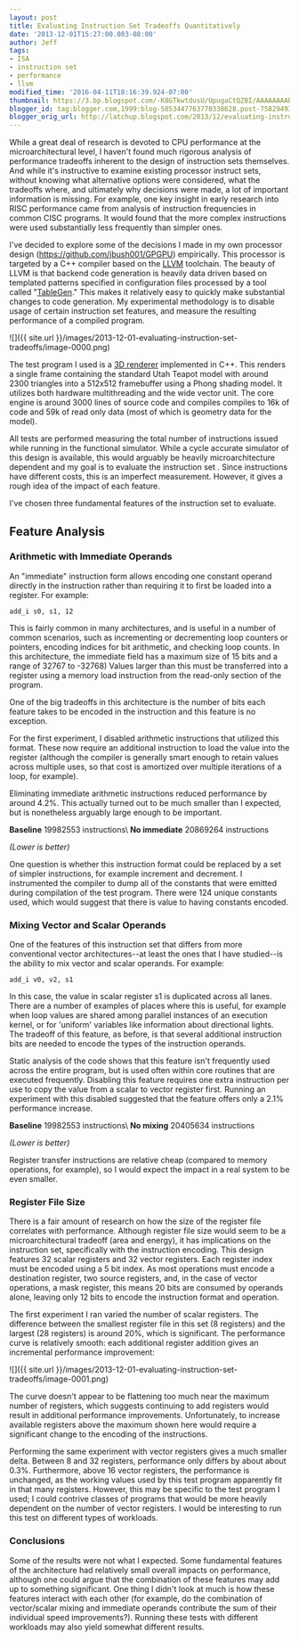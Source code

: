 ```yaml
---
layout: post
title: Evaluating Instruction Set Tradeoffs Quantitatively
date: '2013-12-01T15:27:00.003-08:00'
author: Jeff
tags:
- ISA
- instruction set
- performance
- llvm
modified_time: '2016-04-11T18:16:39.924-07:00'
thumbnail: https://3.bp.blogspot.com/-K8GTkwtdusU/UpugaCtQZBI/AAAAAAAABSE/1yVwGQ2XQiY/s72-c/teapot.png
blogger_id: tag:blogger.com,1999:blog-5853447763770338628.post-7582949376312506063
blogger_orig_url: http://latchup.blogspot.com/2013/12/evaluating-instruction-set-tradeoffs.html
---
```


While a great deal of research is devoted to CPU performance at the
microarchitectural level, I haven't found much rigorous analysis of
performance tradeoffs inherent to the design of instruction sets themselves.
And while it's instructive to examine existing processor instruct sets,
without knowing what alternative options were considered, what the tradeoffs
where, and ultimately why decisions were made, a lot of important information
is missing. For example, one key insight in early research into RISC
performance came from analysis of instruction frequencies in common CISC
programs.  It would found that the more complex instructions were used
substantially less frequently than simpler ones.

I've decided to explore some of the decisions I made in my own processor
design (https://github.com/jbush001/GPGPU) empirically.  This processor is
targeted by a C++ compiler based on the [LLVM](http://llvm.org/) toolchain.
The beauty of LLVM is that backend code generation is heavily data driven
based on templated patterns specified in configuration files processed by a
tool called "[TableGen](http://llvm.org/docs/TableGenFundamentals.html)." This
makes it relatively easy to quickly make substantial changes to code
generation.  My experimental methodology is to disable usage of certain
instruction set features, and measure the resulting performance of a compiled
program.

![]({{ site.url }}/images/2013-12-01-evaluating-instruction-set-tradeoffs/image-0000.png)

The test program I used is a
[3D renderer](https://github.com/jbush001/NyuziProcessor/tree/master/software/render-object)
implemented in C++.  This renders a single frame containing
the standard Utah Teapot model with around 2300 triangles into a 512x512
framebuffer using a Phong shading model. It utilizes both hardware
multithreading and the wide vector unit. The core engine is around 3000 lines
of source code and compiles compiles to 16k of code and 59k of read only data
(most of which is geometry data for the model).

All tests are performed measuring the total number of instructions issued
while running in the functional simulator. While a cycle accurate simulator of
this design is available, this would arguably be heavily microarchitecture
dependent and my goal is to evaluate the instruction set .  Since instructions
have different costs, this is an imperfect measurement.  However, it gives a
rough idea of the impact of each feature.

I've chosen three fundamental features of the instruction set to evaluate.

## Feature Analysis

### Arithmetic with Immediate Operands

An "immediate" instruction form allows encoding one constant operand directly
in the instruction rather than requiring it to first be loaded into a
register. For example:

    add_i s0, s1, 12

This is fairly common in many architectures, and is useful in a number of
common scenarios, such as incrementing or decrementing loop counters or
pointers, encoding indices for bit arithmetic, and checking loop counts.  In
this architecture, the immediate field has a maximum size of 15 bits and a
range of 32767 to -32768)  Values larger than this must be transferred into a
register using a memory load instruction from the read-only section of the
program.

One of the big tradeoffs in this architecture is the number of bits each
feature takes to be encoded in the instruction and this feature is no
exception.

For the first experiment, I disabled arithmetic instructions that utilized
this format. These now require an additional instruction to load the value
into the register (although the compiler is generally smart enough to retain
values across multiple uses, so that cost is amortized over multiple
iterations of a loop, for example).

Eliminating immediate arithmetic instructions reduced performance by around
4.2%.  This actually turned out to be much smaller than I expected, but is
nonetheless arguably large enough to be important.

**Baseline** 19982553 instructions\\
**No immediate** 20869264 instructions

*(Lower is better)*

One question is whether this instruction format could be replaced by a set of
simpler instructions, for example increment and decrement.  I instrumented the
compiler to dump all of the constants that were emitted during compilation of
the test program. There were 124 unique constants used, which would suggest
that there is value to having constants encoded.

### Mixing Vector and Scalar Operands

One of the features of this instruction set that differs from more
conventional vector architectures--at least the ones that I have studied--is
the ability to mix vector and scalar operands. For example:

    add_i v0, v2, s1

In this case, the value in scalar register s1 is duplicated across all lanes.
There are a number of examples of places where this is useful, for example
when loop values are shared among parallel instances of an execution kernel,
or for 'uniform' variables like information about directional lights. The
tradeoff of this feature, as before, is that several additional instruction
bits are needed to encode the types of the instruction operands.

Static analysis of the code shows that this feature isn't frequently used
across the entire program, but is used often within core routines that are
executed frequently. Disabling this feature requires one extra instruction per
use to copy the value from a scalar to vector register first.  Running an
experiment with this disabled suggested that the feature offers only a 2.1%
performance increase.

**Baseline** 19982553 instructions\\
**No mixing** 20405634 instructions

*(Lower is better)*

Register transfer instructions are relative cheap (compared to memory
operations, for example), so I would expect the impact in a real system to be
even smaller.

### Register File Size

There is a fair amount of research on how the size of the register file
correlates with performance. Although register file size would seem to be a
microarchitectural tradeoff (area and energy), it has implications on the
instruction set, specifically with the instruction encoding.  This design
features 32 scalar registers and 32 vector registers.  Each register index
must be encoded using a 5 bit index. As most operations must encode a
destination register, two source registers, and, in the case of vector
operations, a mask register, this means 20 bits are consumed by operands
alone, leaving only 12 bits to encode the instruction format and operation.

The first experiment I ran varied the number of scalar registers.  The
difference between the smallest register file in this set (8 registers) and
the largest (28 registers) is around 20%, which is significant. The
performance curve is relatively smooth: each additional register addition
gives an incremental performance improvement:

![]({{ site.url }}/images/2013-12-01-evaluating-instruction-set-tradeoffs/image-0001.png)

The curve doesn't appear to be flattening too much near the maximum number of
registers, which suggests continuing to add registers would result in
additional performance improvements. Unfortunately, to increase available
registers above the maximum shown here would require a significant change to
the encoding of the instructions.

Performing the same experiment with vector registers gives a much smaller
delta.  Between 8 and 32 registers, performance only differs by about about
0.3%.  Furthermore, above 16 vector registers, the performance is unchanged,
as the working values used by this test program apparently fit in that many
registers. However, this may be specific to the test program I used; I could
contrive classes of programs that would be more heavily dependent on the
number of vector registers.  I would be interesting to run this test on
different types of workloads.

### Conclusions

Some of the results were not what I expected. Some fundamental features of the
architecture had relatively small overall impacts on performance, although one
could argue that the combination of these features may add up to something
significant.  One thing I didn't look at much is how these features interact
with each other (for example, do the combination of vector/scalar mixing and
immediate operands contribute the sum of their individual speed
improvements?).  Running these tests with different workloads may also yield
somewhat different results.
